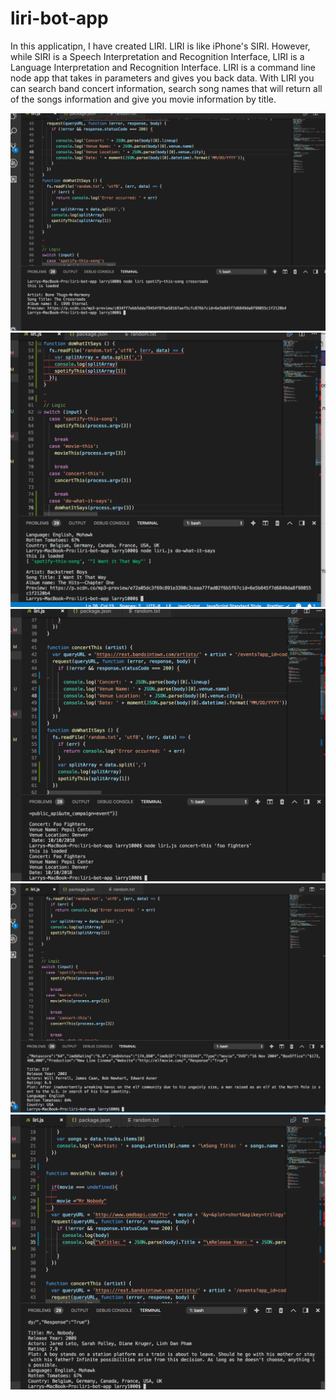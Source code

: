 # liri-bot-app
In this applicatipn, I have created LIRI. LIRI is like iPhone's SIRI. However, while SIRI is a Speech Interpretation and Recognition Interface, LIRI is a Language Interpretation and Recognition Interface. LIRI is a command line node app that takes in parameters and gives you back data. With LIRI you can search band concert information, search song names that will return all of the songs information and give you movie information by title.

![](images/image1.png)
![](images/image2.png)
![](images/image3.png)
![](images/image4.png)
![](images/image5.png)
